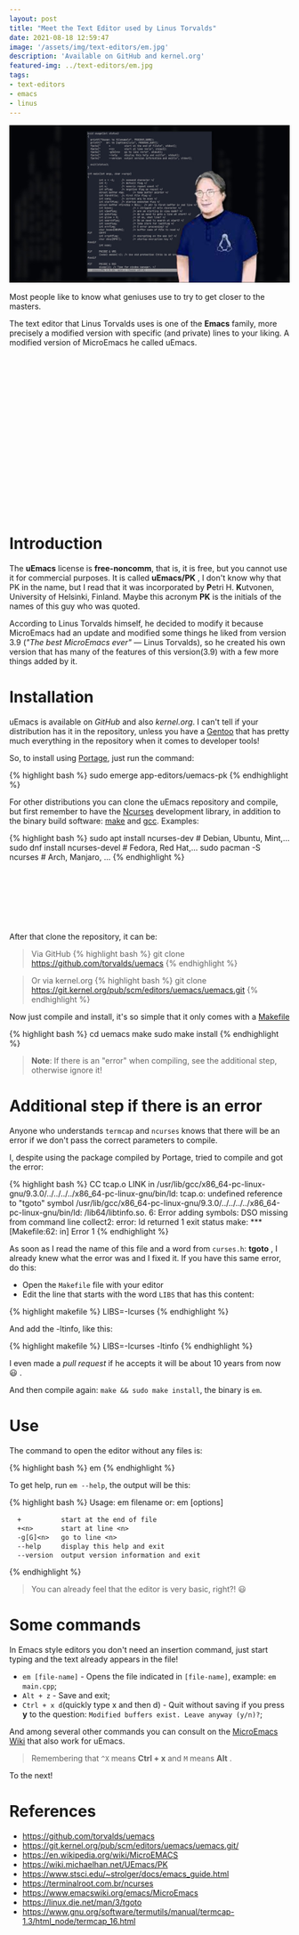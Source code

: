 ```yaml
---
layout: post
title: "Meet the Text Editor used by Linus Torvalds"
date: 2021-08-18 12:59:47
image: '/assets/img/text-editors/em.jpg'
description: 'Available on GitHub and kernel.org'
featured-img: ../text-editors/em.jpg
tags:
- text-editors
- emacs
- linus
---
```


![Meet the Text Editor used by Linus Torvalds](/assets/img/text-editors/em.jpg)

Most people like to know what geniuses use to try to get closer to the masters.

The text editor that Linus Torvalds uses is one of the **Emacs** family, more precisely a modified version with specific (and private) lines to your liking. A modified version of MicroEmacs he called uEmacs.

<!-- QUADRADO -->
<script async src="//pagead2.googlesyndication.com/pagead/js/adsbygoogle.js"></script>
<ins class="adsbygoogle"
style="display:inline-block;width:336px;height:280px"
data-ad-client="ca-pub-2838251107855362"
data-ad-slot="5351066970"></ins>
<script>
(adsbygoogle = window.adsbygoogle || []).push({});
</script>

# Introduction
The **uEmacs** license is **free-noncomm**, that is, it is free, but you cannot use it for commercial purposes. It is called **uEmacs/PK** , I don't know why that PK in the name, but I read that it was incorporated by **P**etri H. **K**utvonen, University of Helsinki, Finland. Maybe this acronym **PK** is the initials of the names of this guy who was quoted.

According to Linus Torvalds himself, he decided to modify it because MicroEmacs had an update and modified some things he liked from version 3.9 (*"The best MicroEmacs ever"* — Linus Torvalds), so he created his own version that has many of the features of this version(3.9) with a few more things added by it.

# Installation
uEmacs is available on *GitHub* and also *kernel.org*. I can't tell if your distribution has it in the repository, unless you have a [Gentoo](https://en.terminalroot.com.br/10-fundamental-tips-for-your-gentoo-linux/) that has pretty much everything in the repository when it comes to developer tools!

So, to install using [Portage](https://wiki.gentoo.org/wiki/Portage), just run the command:

{% highlight bash %}
sudo emerge app-editors/uemacs-pk
{% endhighlight %}

For other distributions you can clone the uEmacs repository and compile, but first remember to have the [Ncurses](https://invisible-island.net/ncurses/announce.html) development library, in addition to the binary build software: [make](https://en.terminalroot.com.br/how-to-create-a-makefile/) and [gcc](https://en.terminalroot.com.br/gcc-vs-llvm-which-is-the-best-compiler/). Examples:

{% highlight bash %}
sudo apt install ncurses-dev # Debian, Ubuntu, Mint,...
sudo dnf install ncurses-devel # Fedora, Red Hat,...
sudo pacman -S ncurses # Arch, Manjaro, ...
{% endhighlight %}


<!-- LISTA MIN -->
<script async src="//pagead2.googlesyndication.com/pagead/js/adsbygoogle.js"></script>
<ins class="adsbygoogle"
style="display:inline-block;width:730px;height:95px"
data-ad-client="ca-pub-2838251107855362"
data-ad-slot="5351066970"></ins>
<script>
(adsbygoogle = window.adsbygoogle || []).push({});
</script>

After that clone the repository, it can be:

> Via GitHub
{% highlight bash %}
git clone https://github.com/torvalds/uemacs
{% endhighlight %}

> Or via kernel.org
{% highlight bash %}
git clone https://git.kernel.org/pub/scm/editors/uemacs/uemacs.git
{% endhighlight %}

Now just compile and install, it's so simple that it only comes with a [Makefile](https://en.terminalroot.com.br/how-to-create-a-makefile/)

{% highlight bash %}
cd uemacs
make
sudo make install
{% endhighlight %}

> **Note**: If there is an "error" when compiling, see the additional step, otherwise ignore it!
# Additional step if there is an error
Anyone who understands `termcap` and `ncurses` knows that there will be an error if we don't pass the correct parameters to compile.

I, despite using the package compiled by Portage, tried to compile and got the error:

{% highlight bash %}
CC tcap.o
   LINK in
/usr/lib/gcc/x86_64-pc-linux-gnu/9.3.0/../../../../x86_64-pc-linux-gnu/bin/ld: tcap.o: undefined reference to "tgoto" symbol
/usr/lib/gcc/x86_64-pc-linux-gnu/9.3.0/../../../../x86_64-pc-linux-gnu/bin/ld: /lib64/libtinfo.so. 6: Error adding symbols: DSO missing from command line
collect2: error: ld returned 1 exit status
make: *** [Makefile:62: in] Error 1
{% endhighlight %}

As soon as I read the name of this file and a word from `curses.h`: **tgoto** , I already knew what the error was and I fixed it. If you have this same error, do this:
+ Open the `Makefile` file with your editor
+ Edit the line that starts with the word `LIBS` that has this content:

{% highlight makefile %}
LIBS=-lcurses
{% endhighlight %}

And add the -ltinfo, like this:

{% highlight makefile %}
LIBS=-lcurses -ltinfo
{% endhighlight %}

I even made a *pull request* if he accepts it will be about 10 years from now 😃 .

And then compile again: `make && sudo make install`, the binary is `em`.

<!-- RETANGULO LARGO 2 -->
<script async src="//pagead2.googlesyndication.com/pagead/js/adsbygoogle.js"></script>
<ins class="adsbygoogle"
style="display:block; text-align:center;"
data-ad-layout="in-article"
data-ad-format="fluid"
data-ad-client="ca-pub-2838251107855362"
data-ad-slot="8549252987"></ins>
<script>
(adsbygoogle = window.adsbygoogle || []).push({});
</script>

# Use
The command to open the editor without any files is:

{% highlight bash %}
em
{% endhighlight %}

To get help, run `em --help`, the output will be this:

{% highlight bash %}
Usage: em filename
   or: em [options]

      +          start at the end of file
      +<n>       start at line <n>
      -g[G]<n>   go to line <n>
      --help     display this help and exit
      --version  output version information and exit
{% endhighlight %}
> You can already feel that the editor is very basic, right?! 😃

# Some commands
In Emacs style editors you don't need an insertion command, just start typing and the text already appears in the file!
+ `em [file-name]` - Opens the file indicated in `[file-name]`, example: `em main.cpp`;
+ `Alt + z` - Save and exit;
+ `Ctrl + x d`(quickly type x and then d) - Quit without saving if you press **y** to the question: `Modified buffers exist. Leave anyway (y/n)?`;

And among several other commands you can consult on the [MicroEmacs Wiki](https://www.stsci.edu/~strolger/docs/emacs_guide.html) that also work for uEmacs.

> Remembering that `^X` means **Ctrl + x** and `M` means **Alt** .

To the next!

# References
+ <https://github.com/torvalds/uemacs>
+ <https://git.kernel.org/pub/scm/editors/uemacs/uemacs.git/>
+ <https://en.wikipedia.org/wiki/MicroEMACS>
+ <https://wiki.michaelhan.net/UEmacs/PK>
+ <https://www.stsci.edu/~strolger/docs/emacs_guide.html>
+ <https://terminalroot.com.br/ncurses>
+ <https://www.emacswiki.org/emacs/MicroEmacs>
+ <https://linux.die.net/man/3/tgoto>
+ <https://www.gnu.org/software/termutils/manual/termcap-1.3/html_node/termcap_16.html>
